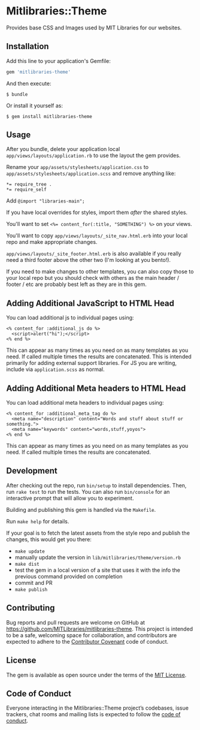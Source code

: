 # Mitlibraries::Theme

Provides base CSS and Images used by MIT Libraries for our websites.

## Installation

Add this line to your application's Gemfile:

```ruby
gem 'mitlibraries-theme'
```

And then execute:

    $ bundle

Or install it yourself as:

    $ gem install mitlibraries-theme

## Usage

After you bundle, delete your application local `app/views/layouts/application.rb` to use the layout the gem provides.

Rename your `app/assets/stylesheets/application.css` to `app/assets/stylesheets/application.scss` and remove anything like:
```
*= require_tree .
*= require_self
```
Add
`@import "libraries-main";`

If you have local overrides for styles, import them _after_ the shared styles.

You'll want to set `<%= content_for(:title, "SOMETHING") %>` on your views.

You'll want to copy `app/views/layouts/_site_nav.html.erb` into your local
repo and make appropriate changes.

`app/views/layouts/_site_footer.html.erb` is also available if you really need
a third footer above the other two (I'm looking at you bento!).

If you need to make changes to other templates, you can also copy those to your local repo but you should check with others as the main header / footer / etc are probably best left as they are in this gem.

## Adding Additional JavaScript to HTML Head

You can load additional js to individual pages using:

```
<% content_for :additional_js do %>
  <script>alert("hi");</script>
<% end %>
```

This can appear as many times as you need on as many templates as you need. If
called multiple times the results are concatenated. This is intended primarily
for adding external support libraries. For JS you are writing, include via
`application.scss` as normal.

## Adding Additional Meta headers to HTML Head

You can load additional meta headers to individual pages using:

```
<% content_for :additional_meta_tag do %>
  <meta name="description" content="Words and stuff about stuff or something.">
  <meta name="keywords" content="words,stuff,yoyos">
<% end %>
```

This can appear as many times as you need on as many templates as you need. If
called multiple times the results are concatenated.

## Development

After checking out the repo, run `bin/setup` to install dependencies. Then, run `rake test` to run the tests. You can also run `bin/console` for an interactive prompt that will allow you to experiment.

Building and publishing this gem is handled via the `Makefile`.

Run `make help` for details.

If your goal is to fetch the latest assets from the style repo and publish the
changes, this would get you there:
- `make update`
- manually update the version in `lib/mitlibraries/theme/version.rb`
- `make dist`
- test the gem in a local version of a site that uses it with the info the previous command provided on completion
- commit and PR
- `make publish`

## Contributing

Bug reports and pull requests are welcome on GitHub at https://github.com/MITLibraries/mitlibraries-theme. This project is intended to be a safe, welcoming space for collaboration, and contributors are expected to adhere to the [Contributor Covenant](http://contributor-covenant.org) code of conduct.

## License

The gem is available as open source under the terms of the [MIT License](https://opensource.org/licenses/MIT).

## Code of Conduct

Everyone interacting in the Mitlibraries::Theme project’s codebases, issue trackers, chat rooms and mailing lists is expected to follow the [code of conduct](https://github.com/MITLibraries/mitlibraries-theme/blob/master/CODE_OF_CONDUCT.md).
